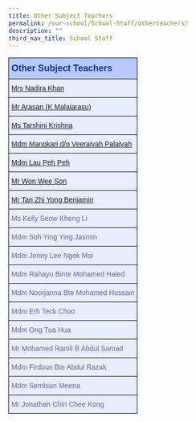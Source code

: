 ```yaml
---
title: Other Subject Teachers
permalink: /our-school/School-Staff/otherteachers/
description: ""
third_nav_title: School Staff
---
```

<table class="tg" style="undefined;table-layout: fixed; width: 600px">
<thead>
  <tr>
    <th class="tg-s25z">Other Subject Teachers</th>
  </tr>
</thead>
<tbody>
  <tr>
    <td class="tg-73oq"><a href="mailto:nadira_abdullah@schools.gov.sg">Mrs Nadira Khan</a></td></tr>
	<tr><td class="tg-73oq"><a href="mailto:k_malaiarasu@schools.gov.sg">Mr Arasan (K Malaiarasu)</a></td></tr>
	<tr><td class="tg-73oq"><a href="mailto:tarshini_krishna@schools.gov.sg">Ms Tarshini Krishna</a></td></tr>
	<tr><td class="tg-73oq"><a href="mailto:manokari_v_palaiyah@schools.gov.sg">Mdm Manokari d/o Veeraiyah Palaiyah</a></td></tr>
	<tr><td class="tg-73oq"><a href="mailto:lau_peh_peh@schools.gov.sg">Mdm Lau Peh Peh</a></td></tr>
	<tr><td class="tg-73oq"><a href="mailto:won_wee_son@schools.gov.sg">Mr Won Wee Son</a></td></tr>
	<tr><td class="tg-73oq"><a href="mailto:tan_zhi_yong_benjamin@moe.edu.sg">Mr Tan Zhi Yong Benjamin</a></td></tr>
<tr><td class="tg-73oq">Ms Kelly Seow Kheng Li</td></tr>
<tr><td class="tg-73oq">Mdm Soh Ying Ying Jasmin</td></tr>
<tr><td class="tg-73oq">Mdm Jenny Lee Ngok Moi</td></tr>
<tr><td class="tg-73oq">Mdm Rahayu Binte Mohamed Haled</td></tr>
<tr><td class="tg-73oq">Mdm Noorjanna Bte Mohamed Hussain</td></tr>
<tr><td class="tg-73oq">Mdm Erh Teck Choo</td></tr>
<tr><td class="tg-73oq">Mdm Ong Tua Hua</td></tr>
<tr><td class="tg-73oq">Mr Mohamed Ramli B Abdul Samad</td></tr>
<tr><td class="tg-73oq">Mdm Firdous Bte Abdul Razak</td></tr>
<tr><td class="tg-73oq">Mdm Sembian Meena</td></tr>
<tr><td class="tg-73oq">Mr Jonathan Chin Chee Kong</td></tr>
</tbody>
</table>
<style type="text/css">
.tg  {border-collapse:collapse;border-color:#aabcfe;border-spacing:0;}
.tg td{background-color:#e8edff;border-color:#aabcfe;border-style:solid;border-width:1px;color:#669;
  font-family:Arial, sans-serif;font-size:14px;overflow:hidden;padding:10px 5px;word-break:normal;}
.tg th{background-color:#b9c9fe;border-color:#aabcfe;border-style:solid;border-width:1px;color:#039;
  font-family:Arial, sans-serif;font-size:14px;font-weight:normal;overflow:hidden;padding:10px 5px;word-break:normal;}
.tg .tg-18eh{border-color:#000000;font-weight:bold;text-align:center;vertical-align:middle}
.tg .tg-s25z{border-color:#000000;font-size:18px;font-weight:bold;text-align:left;vertical-align:top}
.tg .tg-73oq{border-color:#000000;text-align:left;vertical-align:top}
</style>